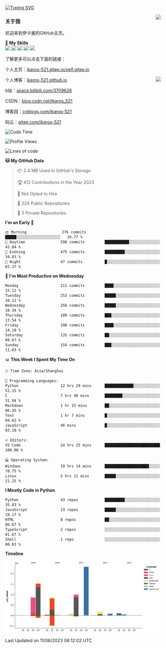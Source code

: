 [![Typing SVG](https://readme-typing-svg.herokuapp.com?size=25&duration=2500&color=8C43EA&vCenter=true&width=200&height=40&lines=Hi+Welcome+%F0%9F%91%8B%F0%9F%8F%BB;I'm+Love丶伊卡洛斯)](https://git.io/typing-svg)

<a href="#">
  <img align="right" src="https://github-readme-stats.vercel.app/api?username=Ikaros-521&count_private=true&show_icons=true&bg_color=15,f2f7fd,E0EAFC" />
</a>

### 关于我

欢迎来到伊卡酱的GitHub主页。

🌟 **My Skills**  
![](https://img.shields.io/badge/-C-A8B9CC?style=flat-square&logo=C&logoColor=fff)
![](https://img.shields.io/badge/-Python-3776AB?style=flat-square&logo=Python&logoColor=fff)
![](https://img.shields.io/badge/-JavaScript-F7DF1E?style=flat-square&logo=JavaScript&logoColor=fff)
![](https://img.shields.io/badge/-C++-00599C?style=flat-square&logo=Cpp&logoColor=fff)
![](https://img.shields.io/badge/-Linux-000000?style=flat-square&logo=Linux&logoColor=fff)

了解更多可以点击下面的链接：  

个人主页：[ikaros-521.gitee.io/self.gitee.io](https://ikaros-521.gitee.io/self.gitee.io/)  

<img align='right' src="https://github.com/Ikaros-521/Ikaros-521/assets/40910637/3a5e50bc-91dc-4aa5-b7a0-8b27ad1c2b33" height="432">

个人博客：[ikaros-521.github.io](https://ikaros-521.github.io/)  

b站：[space.bilibili.com/3709626](https://space.bilibili.com/3709626)  

CSDN：[blog.csdn.net/Ikaros_521](https://blog.csdn.net/Ikaros_521)  

博客园：[cnblogs.com/ikaros-521](https://www.cnblogs.com/ikaros-521)  

码云：[gitee.com/ikaros-521](https://gitee.com/ikaros-521)  


<!--START_SECTION:waka-->
![Code Time](http://img.shields.io/badge/Code%20Time-247%20hrs%2013%20mins-blue)

![Profile Views](http://img.shields.io/badge/Profile%20Views-26-blue)

![Lines of code](https://img.shields.io/badge/From%20Hello%20World%20I%27ve%20Written-7.2%20million%20lines%20of%20code-blue)

**🐱 My GitHub Data** 

> 📦 2.4 MB Used in GitHub's Storage 
 > 
> 🏆 412 Contributions in the Year 2023
 > 
> 🚫 Not Opted to Hire
 > 
> 📜 224 Public Repositories 
 > 
> 🔑 3 Private Repositories 
 > 
**I'm an Early 🐤** 

```text
🌞 Morning                276 commits         █████░░░░░░░░░░░░░░░░░░░░   19.77 % 
🌆 Daytime                598 commits         ███████████░░░░░░░░░░░░░░   42.84 % 
🌃 Evening                475 commits         █████████░░░░░░░░░░░░░░░░   34.03 % 
🌙 Night                  47 commits          █░░░░░░░░░░░░░░░░░░░░░░░░   03.37 % 
```
📅 **I'm Most Productive on Wednesday** 

```text
Monday                   211 commits         ████░░░░░░░░░░░░░░░░░░░░░   15.11 % 
Tuesday                  253 commits         █████░░░░░░░░░░░░░░░░░░░░   18.12 % 
Wednesday                256 commits         █████░░░░░░░░░░░░░░░░░░░░   18.34 % 
Thursday                 189 commits         ███░░░░░░░░░░░░░░░░░░░░░░   13.54 % 
Friday                   198 commits         ████░░░░░░░░░░░░░░░░░░░░░   14.18 % 
Saturday                 135 commits         ██░░░░░░░░░░░░░░░░░░░░░░░   09.67 % 
Sunday                   154 commits         ███░░░░░░░░░░░░░░░░░░░░░░   11.03 % 
```


📊 **This Week I Spent My Time On** 

```text
🕑︎ Time Zone: Asia/Shanghai

💬 Programming Languages: 
Python                   12 hrs 29 mins      █████████████░░░░░░░░░░░░   51.15 % 
C                        7 hrs 48 mins       ████████░░░░░░░░░░░░░░░░░   31.94 % 
Markdown                 1 hr 33 mins        ██░░░░░░░░░░░░░░░░░░░░░░░   06.35 % 
Text                     1 hr 7 mins         █░░░░░░░░░░░░░░░░░░░░░░░░   04.62 % 
JavaScript               46 mins             █░░░░░░░░░░░░░░░░░░░░░░░░   03.18 % 

🔥 Editors: 
VS Code                  24 hrs 25 mins      █████████████████████████   100.00 % 

💻 Operating System: 
Windows                  19 hrs 14 mins      ████████████████████░░░░░   78.75 % 
Linux                    5 hrs 11 mins       █████░░░░░░░░░░░░░░░░░░░░   21.25 % 
```

**I Mostly Code in Python** 

```text
Python                   43 repos            █████████░░░░░░░░░░░░░░░░   35.83 % 
JavaScript               23 repos            █████░░░░░░░░░░░░░░░░░░░░   19.17 % 
HTML                     8 repos             ██░░░░░░░░░░░░░░░░░░░░░░░   06.67 % 
TypeScript               2 repos             ░░░░░░░░░░░░░░░░░░░░░░░░░   01.67 % 
Shell                    1 repo              ░░░░░░░░░░░░░░░░░░░░░░░░░   00.83 % 
```



**Timeline**

![Lines of Code chart](https://raw.githubusercontent.com/Ikaros-521/Ikaros-521/main/assets/bar_graph.png)


 Last Updated on 11/06/2023 08:12:02 UTC
<!--END_SECTION:waka-->


<!--
**Ikaros-521/Ikaros-521** is a ✨ _special_ ✨ repository because its `README.md` (this file) appears on your GitHub profile.

Here are some ideas to get you started:

- 🔭 I’m currently working on ...
- 🌱 I’m currently learning ...
- 👯 I’m looking to collaborate on ...
- 🤔 I’m looking for help with ...
- 💬 Ask me about ...
- 📫 How to reach me: ...
- 😄 Pronouns: ...
- ⚡ Fun fact: ...
-->
